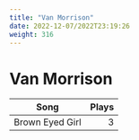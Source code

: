 ```yaml
---
title: "Van Morrison"
date: 2022-12-07/2022T23:19:26
weight: 316
---
```


# Van Morrison

 Song | Plays 
----- | -----:
Brown Eyed Girl | 3
